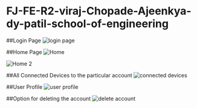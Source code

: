 # FJ-FE-R2-viraj-Chopade-Ajeenkya-dy-patil-school-of-engineering

##Login Page
![login page](https://github.com/VIRAJcHOPADE/FJ-FE-R2-viraj-Chopade-Ajeenkya-dy-patil-school-of-engineering/assets/89187084/ec7b8df1-b40e-4968-a90e-2d90e7c7570a)

##Home Page
![Home](https://github.com/VIRAJcHOPADE/FJ-FE-R2-viraj-Chopade-Ajeenkya-dy-patil-school-of-engineering/assets/89187084/a513531d-942f-479d-b9ec-72bb48eaca95)

![Home 2](https://github.com/VIRAJcHOPADE/FJ-FE-R2-viraj-Chopade-Ajeenkya-dy-patil-school-of-engineering/assets/89187084/067f9c60-9e0b-4aa1-996c-8efd651b5a69)


##All Connected Devices to the particular account
![connected devices](https://github.com/VIRAJcHOPADE/FJ-FE-R2-viraj-Chopade-Ajeenkya-dy-patil-school-of-engineering/assets/89187084/9faae5f2-9669-4e24-88d5-73d33e295178)

##User Profile
![user profile](https://github.com/VIRAJcHOPADE/FJ-FE-R2-viraj-Chopade-Ajeenkya-dy-patil-school-of-engineering/assets/89187084/bbe00182-444d-4cd9-bc62-ed0443cfe91b)

##Option for deleting the account
![delete account](https://github.com/VIRAJcHOPADE/FJ-FE-R2-viraj-Chopade-Ajeenkya-dy-patil-school-of-engineering/assets/89187084/043c7d43-fcf9-46b7-a996-0000f943239c)

